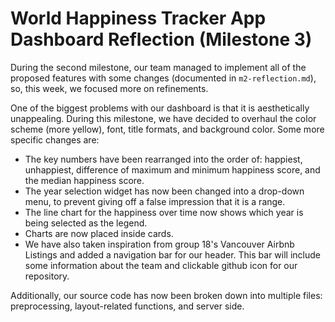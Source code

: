# World Happiness Tracker App Dashboard Reflection (Milestone 3)

During the second milestone, our team managed to implement all of the proposed features with some changes (documented in `m2-reflection.md`), so, this week, we focused more on refinements.

One of the biggest problems with our dashboard is that it is aesthetically unappealing. During this milestone, we have decided to overhaul the color scheme (more yellow), font, title formats, and background color. Some more specific changes are:

- The key numbers have been rearranged into the order of: happiest, unhappiest, difference of maximum and minimum happiness score, and the median happiness score.
- The year selection widget has now been changed into a drop-down menu, to prevent giving off a false impression that it is a range.
- The line chart for the happiness over time now shows which year is being selected as the legend.
- Charts are now placed inside cards.
- We have also taken inspiration from group 18's Vancouver Airbnb Listings and added a navigation bar for our header. This bar will include some information about the team and clickable github icon for our repository.

Additionally, our source code has now been broken down into multiple files: preprocessing, layout-related functions, and server side. 